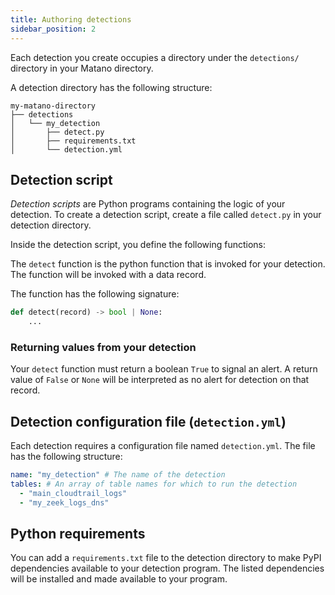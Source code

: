```yaml
---
title: Authoring detections
sidebar_position: 2
---
```


Each detection you create occupies a directory under the `detections/` directory in your Matano directory.

A detection directory has the following structure:

```
my-matano-directory
├── detections
│   └── my_detection
│       ├── detect.py
│       ├── requirements.txt
│       └── detection.yml
```

## Detection script

_Detection scripts_ are Python programs containing the logic of your detection. To create a detection script, create a file called `detect.py` in your detection directory.

Inside the detection script, you define the following functions:

The `detect` function is the python function that is invoked for your detection. The function will be invoked with a data record.

The function has the following signature:

```python
def detect(record) -> bool | None:
    ...
```

### Returning values from your detection

Your `detect` function must return a boolean `True` to signal an alert. A return value of `False` or `None` will be interpreted as no alert for detection on that record.

## Detection configuration file (`detection.yml`)

Each detection requires a configuration file named `detection.yml`. The file has the following structure:

```yml
name: "my_detection" # The name of the detection
tables: # An array of table names for which to run the detection
  - "main_cloudtrail_logs"
  - "my_zeek_logs_dns"
```

## Python requirements

You can add a `requirements.txt` file to the detection directory to make PyPI dependencies available to your detection program. The listed dependencies will be installed and made available to your program.
